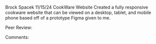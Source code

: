 Brock Spacek
11/15/24
CookWare Website
Created a fully responsive cookware website that can be viewed on a desktop, tablet, and mobile phone based off of a prototype Figma given to me.

Peer Review:

Comments: 

